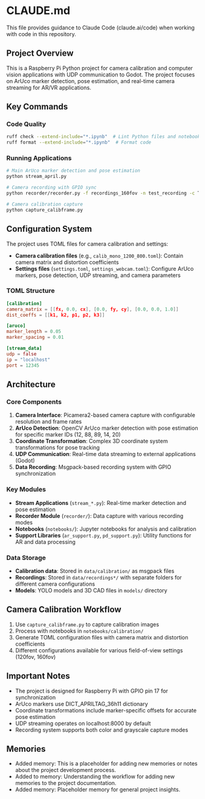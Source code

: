 # CLAUDE.md

This file provides guidance to Claude Code (claude.ai/code) when working with code in this repository.

## Project Overview

This is a Raspberry Pi Python project for camera calibration and computer vision applications with UDP communication to Godot. The project focuses on ArUco marker detection, pose estimation, and real-time camera streaming for AR/VR applications.

## Key Commands

### Code Quality
```bash
ruff check --extend-include="*.ipynb"  # Lint Python files and notebooks
ruff format --extend-include="*.ipynb"  # Format code
```

### Running Applications
```bash
# Main ArUco marker detection and pose estimation
python stream_april.py

# Camera recording with GPIO sync
python recorder/recorder.py -f recordings_160fov -n test_recording -c True

# Camera calibration capture
python capture_calibframe.py
```

## Configuration System

The project uses TOML files for camera calibration and settings:

- **Camera calibration files** (e.g., `calib_mono_1200_800.toml`): Contain camera matrix and distortion coefficients
- **Settings files** (`settings.toml`, `settings_webcam.toml`): Configure ArUco markers, pose detection, UDP streaming, and camera parameters

### TOML Structure
```toml
[calibration]
camera_matrix = [[fx, 0.0, cx], [0.0, fy, cy], [0.0, 0.0, 1.0]]
dist_coeffs = [[k1, k2, p1, p2, k3]]

[aruco]
marker_length = 0.05
marker_spacing = 0.01

[stream_data]
udp = false
ip = "localhost"
port = 12345
```

## Architecture

### Core Components

1. **Camera Interface**: Picamera2-based camera capture with configurable resolution and frame rates
2. **ArUco Detection**: OpenCV ArUco marker detection with pose estimation for specific marker IDs (12, 88, 89, 14, 20)
3. **Coordinate Transformation**: Complex 3D coordinate system transformations for pose tracking
4. **UDP Communication**: Real-time data streaming to external applications (Godot)
5. **Data Recording**: Msgpack-based recording system with GPIO synchronization

### Key Modules

- **Stream Applications** (`stream_*.py`): Real-time marker detection and pose estimation
- **Recorder Module** (`recorder/`): Data capture with various recording modes
- **Notebooks** (`notebooks/`): Jupyter notebooks for analysis and calibration
- **Support Libraries** (`ar_support.py`, `pd_support.py`): Utility functions for AR and data processing

### Data Storage

- **Calibration data**: Stored in `data/calibration/` as msgpack files
- **Recordings**: Stored in `data/recordings*/` with separate folders for different camera configurations
- **Models**: YOLO models and 3D CAD files in `models/` directory

## Camera Calibration Workflow

1. Use `capture_calibframe.py` to capture calibration images
2. Process with notebooks in `notebooks/calibration/`
3. Generate TOML configuration files with camera matrix and distortion coefficients
4. Different configurations available for various field-of-view settings (120fov, 160fov)

## Important Notes

- The project is designed for Raspberry Pi with GPIO pin 17 for synchronization
- ArUco markers use DICT_APRILTAG_36h11 dictionary
- Coordinate transformations include marker-specific offsets for accurate pose estimation
- UDP streaming operates on localhost:8000 by default
- Recording system supports both color and grayscale capture modes

## Memories

- Added memory: This is a placeholder for adding new memories or notes about the project development process.
- Added to memory: Understanding the workflow for adding new memories to the project documentation.
- Added memory: Placeholder memory for general project insights.